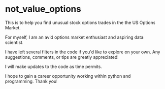# not_value_options

This is to help you find unusual stock options trades in the the US Options Market. 

For myself, I am an avid options market enthusiast and aspiring data scientist. 

I have left several filters in the code if you'd like to explore on your own. Any suggestions, comments, or tips are greatly appreciated!

I will make updates to the code as time permits.

I hope to gain a career opportunity working within python and programming. Thank you!
